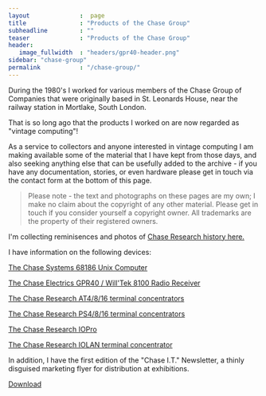 ```yaml
---
layout              :  page
title               : "Products of the Chase Group"
subheadline         : ""
teaser              : "Products of the Chase Group"
header:
   image_fullwidth  : "headers/gpr40-header.png"
sidebar: "chase-group"
permalink           : "/chase-group/"
---
```


During the 1980's I worked for various members of the Chase Group of Companies
that were originally based in St. Leonards House, near the railway station in
Mortlake, South London.

That is so long ago that the products I worked on are now regarded as "vintage
computing"!

As a service to collectors and anyone interested in vintage computing I am
making available some of the material that I have kept from those days, and
also seeking anything else that can be usefully added to the archive - if you
have any documentation, stories, or even hardware please get in touch via the
contact form at the bottom of this page.

> Please note - the text and photographs on these pages are my own; I make no
> claim about the copyright of any other material. Please get in touch if you
> consider yourself a copyright owner. All trademarks are the property of
> their registered owners.

I'm collecting reminisences and photos of [Chase Research history here.](/chase-group/chase-memories/)

I have information on the following devices:

[The Chase Systems 68186 Unix Computer](/chase-group/chase-systems-68186/)

[The Chase Electrics GPR40 / Will'Tek 8100 Radio Receiver](/chase-group/gpr40/information/)

[The Chase Research AT4/8/16 terminal concentrators](/chase-group/chase-research-at-family/)

[The Chase Research PS4/8/16 terminal concentrators](/chase-group/chase-research-ps-family/)

[The Chase Research IOPro](/chase-group/chase-research-iopro/)

[The Chase Research IOLAN terminal concentrator](/chase-group/chase-research-iolan/)

In addition, I have the first edition of the "Chase I.T." Newsletter, a thinly disguised marketing flyer for distribution at exhibitions.

[Download](chase-i-t-newsletter.pdf)